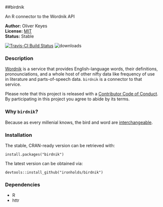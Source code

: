 ##birdnik

An R connector to the Wordnik API

__Author:__ Oliver Keyes<br/>
__License:__ [MIT](http://opensource.org/licenses/MIT)<br/>
__Status:__ Stable

[![Travis-CI Build Status](https://travis-ci.org/Ironholds/triebeard.svg?branch=master)](https://travis-ci.org/Ironholds/triebeard) ![downloads](http://cranlogs.r-pkg.org/badges/grand-total/triebeard)

### Description

[Wordnik](https://www.wordnik.com/) is a service that provides English-language words, their definitions, pronounciations, and a whole host of other nifty data like frequency of use in literature and parts-of-speech data. `birdnik` is a connector to that service.

Please note that this project is released with a [Contributor Code of Conduct](CONDUCT.md).
By participating in this project you agree to abide by its terms.

### Why `birdnik`?

Because as every millenial knows, the bird and word are [interchangeable](https://www.youtube.com/watch?v=aPrtFxd9u9Y).

### Installation

The stable, CRAN-ready version can be retrieved with:

    install.packages("birdnik")

The latest version can be obtained via:

    devtools::install_github("ironholds/birdnik")

### Dependencies
* R
* httr